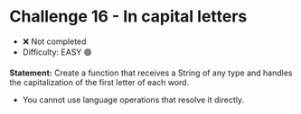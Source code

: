 # Challenge 16 - In capital letters

- ❌ Not completed
- Difficulty: EASY 🟢

**Statement:** Create a function that receives a String of any type and handles the capitalization of the first letter of each word.

- You cannot use language operations that resolve it directly.
